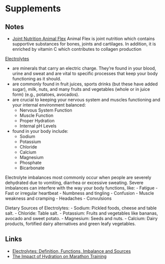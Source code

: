 # Supplements

## Notes

- [Joint Nutrition Animal Flex](https://www.suplimente.ro/articulatii-si-piele/msm/universal-animal-flex)
Animal Flex is joint nutrition which contains supportive substances for bones, joints and cartilages. In addition, it is enriched by vitamin C which contributes to collagen production

[Electrolytes](https://en.wikipedia.org/wiki/Electrolyte)
- are minerals that carry an electric charge. They’re found in your blood, urine and sweat and are vital to specific processes that keep your body functioning as it should.
- are commonly found in fruit juices, sports drinks (but these have added sugar), milk, nuts, and many fruits and vegetables (whole or in juice form) (e.g., potatoes, avocados). 
- are crucial to keeping your nervous system and muscles functioning and your internal environment balanced:
    - Nervous System Function
    - Muscle Function
    - Proper Hydration
    - Internal pH Levels
- found in your body include:
    - Sodium
    - Potassium
    - Chloride
    - Calcium
    - Magnesium
    - Phosphate
    - Bicarbonate

Electrolyte imbalances most commonly occur when people are severely dehydrated due to vomiting, diarrhea or excessive sweating. Severe imbalances can interfere with the way your body functions, like:
    - Fatigue
    - Fast or irregular heartbeat
    - Numbness and tingling
    - Confusion
    - Muscle weakness and cramping
    - Headaches
    - Convulsions

Dietary Sources of Electrolytes:
    - Sodium: Pickled foods, cheese and table salt.
    - Chloride: Table salt.
    - Potassium: Fruits and vegetables like bananas, avocado and sweet potato.
    - Magnesium: Seeds and nuts.
    - Calcium: Dairy products, fortified dairy alternatives and green leafy vegetables.

## Links

- [Electrolytes: Definition, Functions, Imbalance and Sources](https://www.healthline.com/nutrition/electrolytes#sources)
- [The Impact of Hydration on Marathon Training](https://www.nutritionnews.abbott/healthy-living/active-lifestyle/the-impact-of-hydration-on-marathon-training/)